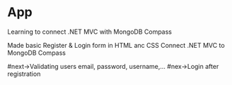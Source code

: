 # App
Learning to connect .NET MVC with MongoDB Compass

Made basic Register & Login form in HTML anc CSS
Connect .NET MVC to MongoDB Compass


#next->Validating users email, password, username,...
#nex->Login after registration
